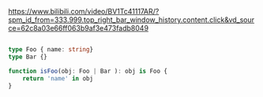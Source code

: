 
https://www.bilibili.com/video/BV1Tc41117AR/?spm_id_from=333.999.top_right_bar_window_history.content.click&vd_source=62c8a03e66ff063b9af3e473fadb8049
```ts

type Foo { name: string}
type Bar {}

function isFoo(obj: Foo | Bar ): obj is Foo {
	return 'name' in obj
}

```